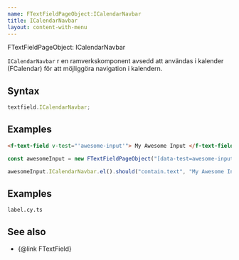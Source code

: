 ```yaml
---
name: FTextFieldPageObject:ICalendarNavbar
title: ICalendarNavbar
layout: content-with-menu
---
```


FTextFieldPageObject: ICalendarNavbar

`ICalendarNavbar` r en ramverkskomponent avsedd att användas i kalender (FCalendar) för att möjliggöra navigation i kalendern.

## Syntax

```ts
textfield.ICalendarNavbar;
```

## Examples

```html static
<f-text-field v-test="'awesome-input'"> My Awesome Input </f-text-field>
```

```ts
const awesomeInput = new FTextFieldPageObject("[data-test=awesome-input]");

awesomeInput.ICalendarNavbar.el().should("contain.text", "My Awesome Input");
```

## Examples

```import
label.cy.ts
```

## See also

-   {@link FTextField}
